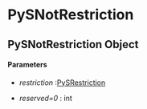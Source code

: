# PySNotRestriction

## PySNotRestriction Object



#### Parameters


  -  *restriction* :[PySRestriction](#pysrestriction)

    

  -  *reserved\=0* : int

    
